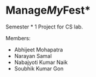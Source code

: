 # Manage*My*Fest*
Semester * 1 Project for CS lab.

Members:
* Abhijeet Mohapatra 
* Narayan Samal 
* Nabajyoti Kumar Naik
* Soubhik Kumar Gon
